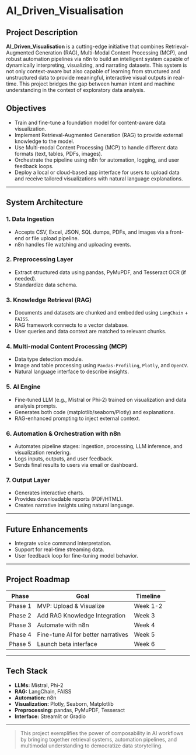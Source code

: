 # AI\_Driven\_Visualisation

## Project Description

**AI\_Driven\_Visualisation** is a cutting-edge initiative that combines Retrieval-Augmented Generation (RAG), Multi-Modal Content Processing (MCP), and robust automation pipelines via n8n to build an intelligent system capable of dynamically interpreting, visualizing, and narrating datasets. This system is not only context-aware but also capable of learning from structured and unstructured data to provide meaningful, interactive visual outputs in real-time. This project bridges the gap between human intent and machine understanding in the context of exploratory data analysis.

## Objectives

* Train and fine-tune a foundation model for content-aware data visualization.
* Implement Retrieval-Augmented Generation (RAG) to provide external knowledge to the model.
* Use Multi-modal Content Processing (MCP) to handle different data formats (text, tables, PDFs, images).
* Orchestrate the pipeline using n8n for automation, logging, and user feedback loops.
* Deploy a local or cloud-based app interface for users to upload data and receive tailored visualizations with natural language explanations.

---

## System Architecture

### 1. Data Ingestion

* Accepts CSV, Excel, JSON, SQL dumps, PDFs, and images via a front-end or file upload pipeline.
* n8n handles file watching and uploading events.

### 2. Preprocessing Layer

* Extract structured data using pandas, PyMuPDF, and Tesseract OCR (if needed).
* Standardize data schema.

### 3. Knowledge Retrieval (RAG)

* Documents and datasets are chunked and embedded using `LangChain` + `FAISS`.
* RAG framework connects to a vector database.
* User queries and data context are matched to relevant chunks.

### 4. Multi-modal Content Processing (MCP)

* Data type detection module.
* Image and table processing using `Pandas-Profiling`, `Plotly`, and `OpenCV`.
* Natural language interface to describe insights.

### 5. AI Engine

* Fine-tuned LLM (e.g., Mistral or Phi-2) trained on visualization and data analysis prompts.
* Generates both code (matplotlib/seaborn/Plotly) and explanations.
* RAG-enhanced prompting to inject external context.

### 6. Automation & Orchestration with n8n

* Automates pipeline stages: ingestion, processing, LLM inference, and visualization rendering.
* Logs inputs, outputs, and user feedback.
* Sends final results to users via email or dashboard.

### 7. Output Layer

* Generates interactive charts.
* Provides downloadable reports (PDF/HTML).
* Creates narrative insights using natural language.

---

## Future Enhancements

* Integrate voice command interpretation.
* Support for real-time streaming data.
* User feedback loop for fine-tuning model behavior.

---

## Project Roadmap

| Phase   | Goal                               | Timeline |
| ------- | ---------------------------------- | -------- |
| Phase 1 | MVP: Upload & Visualize            | Week 1-2 |
| Phase 2 | Add RAG Knowledge Integration      | Week 3   |
| Phase 3 | Automate with n8n                  | Week 4   |
| Phase 4 | Fine-tune AI for better narratives | Week 5   |
| Phase 5 | Launch beta interface              | Week 6   |

---

## Tech Stack

* **LLMs:** Mistral, Phi-2
* **RAG:** LangChain, FAISS
* **Automation:** n8n
* **Visualization:** Plotly, Seaborn, Matplotlib
* **Preprocessing:** pandas, PyMuPDF, Tesseract
* **Interface:** Streamlit or Gradio

---

> This project exemplifies the power of composability in AI workflows by bringing together retrieval systems, automation pipelines, and multimodal understanding to democratize data storytelling.
